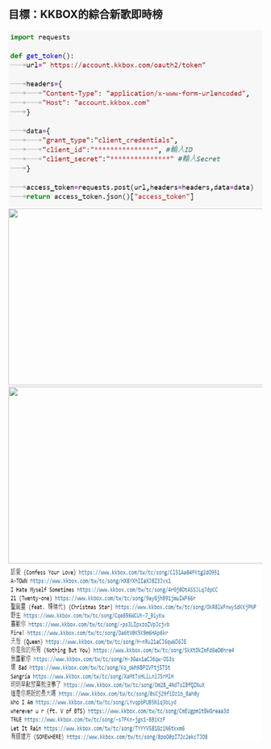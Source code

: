 目標：KKBOX的綜合新歌即時榜
---------------------------------------

<img src="https://github.com/tank11110/young/blob/master/API/%E5%9C%96%E7%89%87/kkbox1.jpg" height="350" width="600">
<img src="https://github.com/tank11110/young/blob/master/API/%E5%9C%96%E7%89%87/kkbox2.jpg.jpg" height="350" width="600">
<img src="https://github.com/tank11110/young/blob/master/API/%E5%9C%96%E7%89%87/kkbox3.jpg.jpg" height="350" width="600">
<img src="https://github.com/tank11110/young/blob/master/API/%E5%9C%96%E7%89%87/kkbox4.jpg" height="350" width="600">
